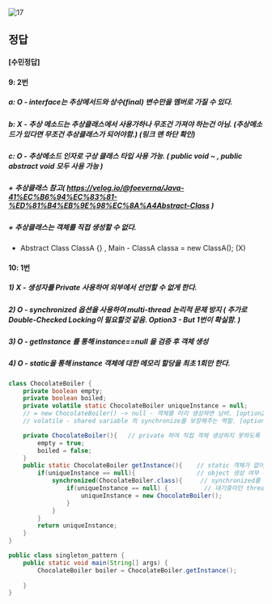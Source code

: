 ![17](https://user-images.githubusercontent.com/69576676/132936506-41c7ddc0-7c35-4f63-a122-8cfa124dc24b.JPG)

정답
-----
#### [수민정답]
#### 9: 2번
##### a: O - interface는 추상메서드와 상수(final) 변수만을 멤버로 가질 수 있다.
##### b: X - 추상 메소드는 추상클래스에서 사용가하나 무조건 가져야 하는건 아님. (추상메소드가 있다면 무조건 추상클래스가 되어야함.) (링크 맨 하단 확인)
##### c: O - 추상메소드 인자로 구상 클래스 타입 사용 가능. ( public void ~ , public abstract void 모두 사용 가능 ) 
##### + 추상클래스 참고( https://velog.io/@foeverna/Java-41%EC%B6%94%EC%83%81-%ED%81%B4%EB%9E%98%EC%8A%A4Abstract-Class )
##### + 추상클래스는 객체를 직접 생성할 수 없다. 
- Abstract Class ClassA {} , Main - ClassA classa = new ClassA();   (X)

#### 10: 1번
##### 1) X - 생성자를 Private 사용하여 외부에서 선언할 수 없게 한다.
##### 2) O - synchronized 옵션을 사용하여 multi-thread 논리적 문제 방지 ( 추가로 Double-Checked Locking이 필요할것 같음. Option3 - But 1번이 확실함. )
##### 3) O - getInstance 를 통해 instance==null 을 검증 후 객체 생성
##### 4) O - static을 통해 instance 객체에 대한 메모리 할당을 최초 1회만 한다.

```java
class ChocolateBoiler {
    private boolean empty;
    private boolean boiled;
    private volatile static ChocolateBoiler uniqueInstance = null;  
    // = new ChocolateBoiler() -> null - 객체를 미리 생성하면 낭비. [option2]
    // volatile - shared variable 의 synchronize를 보장해주는 역할. [option3]

    private ChocolateBoiler(){   // private 하여 직접 객체 생성하지 못하도록 함.
        empty = true;
        boiled = false;
    }
    public static ChocolateBoiler getInstance(){    // static 객체가 없어도 method 실행하기 위함.
        if(uniqueInstance == null){                 // object 생성 여부 확인
            synchronized(ChocolateBoiler.class){     // synchronized를 통해 하나의 thread만 진입하도록 Lock 적용. [option1]
                if(uniqueInstance == null) {          // 대기중이던 thread 에대해 한번더 object 생성 확인 -> "Double Checked Locking."
                    uniqueInstance = new ChocolateBoiler();
                }
            }
        }
        return uniqueInstance;
    }
}

public class singleton_pattern {
    public static void main(String[] args) {
        ChocolateBoiler boiler = ChocolateBoiler.getInstance();
        
    }
}
```
